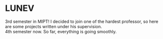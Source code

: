 # LUNEV
3rd semester in MIPT! I decided to join one of the hardest professor, so here are some projects written under his supervision.  
4th semester now. So far, everything is going smoothly.
